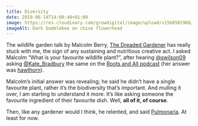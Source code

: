```yaml
---
title: Diversity
date: 2019-06-14T14:00:40+01:00
image: https://res.cloudinary.com/growdigital/image/upload/v1560502966/bumblebee-6EBBA4FD.jpg
imageAlt: Dark bumblebee on chive flowerhead
---
```


The wildlife garden talk by Malcolm Berry, [The Dreaded Gardener](https://www.facebook.com/The-Dreaded-Gardener-1403035606578314/) has really stuck with me, the sign of any sustaining and nutritious creative act. I asked Malcolm “What is your favourite wildlife plant?”, after hearing [@swilson09](https://mobile.twitter.com/swilson09) asking [@Kate_Bradbury](https://mobile.twitter.com/Kate_Bradbury) the same on the [Roots and All podcast](https://pfaf.org/user/Plant.aspx?LatinName=Crataegus+monogyna) (her answer was [hawthorn](https://pfaf.org/user/Plant.aspx?LatinName=Crataegus+monogyna)).

Malcolm’s initial answer was revealing; he said he didn’t have a single favourite plant, rather it’s the biodiversity that’s important. And mulling it over, I am starting to understand it more. It’s like asking someone the favourite ingredient of their favourite dish. Well, **all of it, of course**.

Then, like any gardener would I think, he relented, and said [Pulmonaria](https://pfaf.org/user/plant.aspx?latinname=Pulmonaria+officinalis). At least for now.

